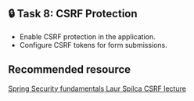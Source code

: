 ## 🔒 Task 8: CSRF Protection
- Enable CSRF protection in the application.
- Configure CSRF tokens for form submissions.

## Recommended resource

[Spring Security fundamentals Laur Spilca CSRF lecture](https://www.youtube.com/watch?v=zT0uCGhvtRc&list=PLEocw3gLFc8X_a8hGWGaBnSkPFJmbb8QP&index=19)